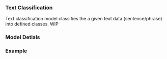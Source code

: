 ### Text Classification
Text classification model classifies the a given text data (sentence/phrase) into defined classes. WIP

### Model Detials

### Example
